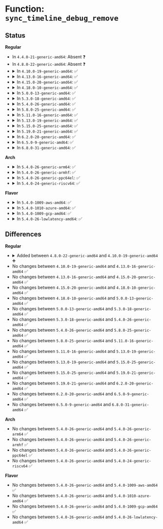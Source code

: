 # Function: <code>sync_timeline_debug_remove</code>

## Status
<b>Regular</b>
<ul>
<li>
In <code>4.4.0-21-generic-amd64</code>: Absent ❓
</li>
<li>
In <code>4.8.0-22-generic-amd64</code>: Absent ❓
</li>
<li>
<details>
<summary>In <code>4.10.0-19-generic-amd64</code>: ✅</summary>

```c
void sync_timeline_debug_remove(struct sync_timeline * obj)
```

```json
{
  "name": "sync_timeline_debug_remove",
  "collision_type": "Unique Global",
  "inline_type": "No",
  "funcs": [
    {
      "addr": 18446744071585320160,
      "name": "sync_timeline_debug_remove",
      "external": true,
      "loc": "drivers/dma-buf/sync_debug.c:36",
      "file": "drivers/dma-buf/sync_debug.c",
      "inline": "seen, unknown",
      "caller_inline": [],
      "caller_func": [
        "drivers/dma-buf/sw_sync.c:sync_timeline_free"
      ]
    }
  ],
  "symbols": [
    {
      "addr": 18446744071585320160,
      "name": "sync_timeline_debug_remove",
      "section": ".text",
      "bind": "STB_GLOBAL",
      "size": 86
    }
  ]
}
```
</details>
</li>
<li>
<details>
<summary>In <code>4.13.0-16-generic-amd64</code>: ✅</summary>

```c
void sync_timeline_debug_remove(struct sync_timeline * obj)
```

```json
{
  "name": "sync_timeline_debug_remove",
  "collision_type": "Unique Global",
  "inline_type": "No",
  "funcs": [
    {
      "addr": 18446744071585407712,
      "name": "sync_timeline_debug_remove",
      "external": true,
      "loc": "drivers/dma-buf/sync_debug.c:36",
      "file": "drivers/dma-buf/sync_debug.c",
      "inline": "seen, unknown",
      "caller_inline": [],
      "caller_func": [
        "drivers/dma-buf/sw_sync.c:sync_timeline_put"
      ]
    }
  ],
  "symbols": [
    {
      "addr": 18446744071585407712,
      "name": "sync_timeline_debug_remove",
      "section": ".text",
      "bind": "STB_GLOBAL",
      "size": 86
    }
  ]
}
```
</details>
</li>
<li>
<details>
<summary>In <code>4.15.0-20-generic-amd64</code>: ✅</summary>

```c
void sync_timeline_debug_remove(struct sync_timeline * obj)
```

```json
{
  "name": "sync_timeline_debug_remove",
  "collision_type": "Unique Global",
  "inline_type": "No",
  "funcs": [
    {
      "addr": 18446744071585837808,
      "name": "sync_timeline_debug_remove",
      "external": true,
      "loc": "drivers/dma-buf/sync_debug.c:36",
      "file": "drivers/dma-buf/sync_debug.c",
      "inline": "seen, unknown",
      "caller_inline": [],
      "caller_func": [
        "drivers/dma-buf/sw_sync.c:sync_timeline_free"
      ]
    }
  ],
  "symbols": [
    {
      "addr": 18446744071585837808,
      "name": "sync_timeline_debug_remove",
      "section": ".text",
      "bind": "STB_GLOBAL",
      "size": 86
    }
  ]
}
```
</details>
</li>
<li>
<details>
<summary>In <code>4.18.0-10-generic-amd64</code>: ✅</summary>

```c
void sync_timeline_debug_remove(struct sync_timeline * obj)
```

```json
{
  "name": "sync_timeline_debug_remove",
  "collision_type": "Unique Global",
  "inline_type": "No",
  "funcs": [
    {
      "addr": 18446744071586084848,
      "name": "sync_timeline_debug_remove",
      "external": true,
      "loc": "drivers/dma-buf/sync_debug.c:36",
      "file": "drivers/dma-buf/sync_debug.c",
      "inline": "seen, unknown",
      "caller_inline": [],
      "caller_func": [
        "drivers/dma-buf/sw_sync.c:sync_timeline_free"
      ]
    }
  ],
  "symbols": [
    {
      "addr": 18446744071586084848,
      "name": "sync_timeline_debug_remove",
      "section": ".text",
      "bind": "STB_GLOBAL",
      "size": 86
    }
  ]
}
```
</details>
</li>
<li>
<details>
<summary>In <code>5.0.0-13-generic-amd64</code>: ✅</summary>

```c
void sync_timeline_debug_remove(struct sync_timeline * obj)
```

```json
{
  "name": "sync_timeline_debug_remove",
  "collision_type": "Unique Global",
  "inline_type": "No",
  "funcs": [
    {
      "addr": 18446744071586229120,
      "name": "sync_timeline_debug_remove",
      "external": true,
      "loc": "drivers/dma-buf/sync_debug.c:36",
      "file": "drivers/dma-buf/sync_debug.c",
      "inline": "seen, unknown",
      "caller_inline": [],
      "caller_func": [
        "drivers/dma-buf/sw_sync.c:sync_timeline_free"
      ]
    }
  ],
  "symbols": [
    {
      "addr": 18446744071586229120,
      "name": "sync_timeline_debug_remove",
      "section": ".text",
      "bind": "STB_GLOBAL",
      "size": 86
    }
  ]
}
```
</details>
</li>
<li>
<details>
<summary>In <code>5.3.0-18-generic-amd64</code>: ✅</summary>

```c
void sync_timeline_debug_remove(struct sync_timeline * obj)
```

```json
{
  "name": "sync_timeline_debug_remove",
  "collision_type": "Unique Global",
  "inline_type": "No",
  "funcs": [
    {
      "addr": 18446744071586472960,
      "name": "sync_timeline_debug_remove",
      "external": true,
      "loc": "drivers/dma-buf/sync_debug.c:27",
      "file": "drivers/dma-buf/sync_debug.c",
      "inline": "seen, unknown",
      "caller_inline": [],
      "caller_func": [
        "drivers/dma-buf/sw_sync.c:sync_timeline_free"
      ]
    }
  ],
  "symbols": [
    {
      "addr": 18446744071586472960,
      "name": "sync_timeline_debug_remove",
      "section": ".text",
      "bind": "STB_GLOBAL",
      "size": 80
    }
  ]
}
```
</details>
</li>
<li>
<details>
<summary>In <code>5.4.0-26-generic-amd64</code>: ✅</summary>

```c
void sync_timeline_debug_remove(struct sync_timeline * obj)
```

```json
{
  "name": "sync_timeline_debug_remove",
  "collision_type": "Unique Global",
  "inline_type": "No",
  "funcs": [
    {
      "addr": 18446744071586620752,
      "name": "sync_timeline_debug_remove",
      "external": true,
      "loc": "drivers/dma-buf/sync_debug.c:27",
      "file": "drivers/dma-buf/sync_debug.c",
      "inline": "seen, unknown",
      "caller_inline": [],
      "caller_func": [
        "drivers/dma-buf/sw_sync.c:sync_timeline_free"
      ]
    }
  ],
  "symbols": [
    {
      "addr": 18446744071586620752,
      "name": "sync_timeline_debug_remove",
      "section": ".text",
      "bind": "STB_GLOBAL",
      "size": 80
    }
  ]
}
```
</details>
</li>
<li>
<details>
<summary>In <code>5.8.0-25-generic-amd64</code>: ✅</summary>

```c
void sync_timeline_debug_remove(struct sync_timeline * obj)
```

```json
{
  "name": "sync_timeline_debug_remove",
  "collision_type": "Unique Global",
  "inline_type": "No",
  "funcs": [
    {
      "addr": 18446744071587415664,
      "name": "sync_timeline_debug_remove",
      "external": true,
      "loc": "drivers/dma-buf/sync_debug.c:27",
      "file": "drivers/dma-buf/sync_debug.c",
      "inline": "seen, unknown",
      "caller_inline": [],
      "caller_func": [
        "drivers/dma-buf/sw_sync.c:sw_sync_debugfs_release",
        "drivers/dma-buf/sw_sync.c:sync_pt_create",
        "drivers/dma-buf/sw_sync.c:timeline_fence_release"
      ]
    }
  ],
  "symbols": [
    {
      "addr": 18446744071587415664,
      "name": "sync_timeline_debug_remove",
      "section": ".text",
      "bind": "STB_GLOBAL",
      "size": 83
    }
  ]
}
```
</details>
</li>
<li>
<details>
<summary>In <code>5.11.0-16-generic-amd64</code>: ✅</summary>

```c
void sync_timeline_debug_remove(struct sync_timeline * obj)
```

```json
{
  "name": "sync_timeline_debug_remove",
  "collision_type": "Unique Global",
  "inline_type": "No",
  "funcs": [
    {
      "addr": 18446744071587485392,
      "name": "sync_timeline_debug_remove",
      "external": true,
      "loc": "drivers/dma-buf/sync_debug.c:27",
      "file": "drivers/dma-buf/sync_debug.c",
      "inline": "seen, unknown",
      "caller_inline": [],
      "caller_func": [
        "drivers/dma-buf/sw_sync.c:sw_sync_debugfs_release",
        "drivers/dma-buf/sw_sync.c:sync_pt_create",
        "drivers/dma-buf/sw_sync.c:timeline_fence_release"
      ]
    }
  ],
  "symbols": [
    {
      "addr": 18446744071587485392,
      "name": "sync_timeline_debug_remove",
      "section": ".text",
      "bind": "STB_GLOBAL",
      "size": 83
    }
  ]
}
```
</details>
</li>
<li>
<details>
<summary>In <code>5.13.0-19-generic-amd64</code>: ✅</summary>

```c
void sync_timeline_debug_remove(struct sync_timeline * obj)
```

```json
{
  "name": "sync_timeline_debug_remove",
  "collision_type": "Unique Global",
  "inline_type": "No",
  "funcs": [
    {
      "addr": 18446744071587367008,
      "name": "sync_timeline_debug_remove",
      "external": true,
      "loc": "drivers/dma-buf/sync_debug.c:27",
      "file": "drivers/dma-buf/sync_debug.c",
      "inline": "seen, unknown",
      "caller_inline": [],
      "caller_func": [
        "drivers/dma-buf/sw_sync.c:sw_sync_debugfs_release",
        "drivers/dma-buf/sw_sync.c:sync_pt_create",
        "drivers/dma-buf/sw_sync.c:timeline_fence_release"
      ]
    }
  ],
  "symbols": [
    {
      "addr": 18446744071587367008,
      "name": "sync_timeline_debug_remove",
      "section": ".text",
      "bind": "STB_GLOBAL",
      "size": 83
    }
  ]
}
```
</details>
</li>
<li>
<details>
<summary>In <code>5.15.0-25-generic-amd64</code>: ✅</summary>

```c
void sync_timeline_debug_remove(struct sync_timeline * obj)
```

```json
{
  "name": "sync_timeline_debug_remove",
  "collision_type": "Unique Global",
  "inline_type": "No",
  "funcs": [
    {
      "addr": 18446744071587934000,
      "name": "sync_timeline_debug_remove",
      "external": true,
      "loc": "drivers/dma-buf/sync_debug.c:27",
      "file": "drivers/dma-buf/sync_debug.c",
      "inline": "seen, unknown",
      "caller_inline": [],
      "caller_func": [
        "drivers/dma-buf/sw_sync.c:sw_sync_debugfs_release",
        "drivers/dma-buf/sw_sync.c:sync_pt_create",
        "drivers/dma-buf/sw_sync.c:timeline_fence_release"
      ]
    }
  ],
  "symbols": [
    {
      "addr": 18446744071587934000,
      "name": "sync_timeline_debug_remove",
      "section": ".text",
      "bind": "STB_GLOBAL",
      "size": 83
    }
  ]
}
```
</details>
</li>
<li>
<details>
<summary>In <code>5.19.0-21-generic-amd64</code>: ✅</summary>

```c
void sync_timeline_debug_remove(struct sync_timeline * obj)
```

```json
{
  "name": "sync_timeline_debug_remove",
  "collision_type": "Unique Global",
  "inline_type": "No",
  "funcs": [
    {
      "addr": 18446744071589287328,
      "name": "sync_timeline_debug_remove",
      "external": true,
      "loc": "drivers/dma-buf/sync_debug.c:27",
      "file": "drivers/dma-buf/sync_debug.c",
      "inline": "seen, unknown",
      "caller_inline": [],
      "caller_func": [
        "drivers/dma-buf/sw_sync.c:sw_sync_debugfs_release",
        "drivers/dma-buf/sw_sync.c:sync_pt_create",
        "drivers/dma-buf/sw_sync.c:timeline_fence_release"
      ]
    }
  ],
  "symbols": [
    {
      "addr": 18446744071589287328,
      "name": "sync_timeline_debug_remove",
      "section": ".text",
      "bind": "STB_GLOBAL",
      "size": 95
    }
  ]
}
```
</details>
</li>
<li>
<details>
<summary>In <code>6.2.0-20-generic-amd64</code>: ✅</summary>

```c
void sync_timeline_debug_remove(struct sync_timeline * obj)
```

```json
{
  "name": "sync_timeline_debug_remove",
  "collision_type": "Unique Global",
  "inline_type": "No",
  "funcs": [
    {
      "addr": 18446744071590849232,
      "name": "sync_timeline_debug_remove",
      "external": true,
      "loc": "drivers/dma-buf/sync_debug.c:27",
      "file": "drivers/dma-buf/sync_debug.c",
      "inline": "seen, unknown",
      "caller_inline": [],
      "caller_func": [
        "drivers/dma-buf/sw_sync.c:sw_sync_debugfs_release",
        "drivers/dma-buf/sw_sync.c:sync_pt_create",
        "drivers/dma-buf/sw_sync.c:timeline_fence_release"
      ]
    }
  ],
  "symbols": [
    {
      "addr": 18446744071590849232,
      "name": "sync_timeline_debug_remove",
      "section": ".text",
      "bind": "STB_GLOBAL",
      "size": 95
    }
  ]
}
```
</details>
</li>
<li>
<details>
<summary>In <code>6.5.0-9-generic-amd64</code>: ✅</summary>

```c
void sync_timeline_debug_remove(struct sync_timeline * obj)
```

```json
{
  "name": "sync_timeline_debug_remove",
  "collision_type": "Unique Global",
  "inline_type": "No",
  "funcs": [
    {
      "addr": 18446744071591191760,
      "name": "sync_timeline_debug_remove",
      "external": true,
      "loc": "drivers/dma-buf/sync_debug.c:27",
      "file": "drivers/dma-buf/sync_debug.c",
      "inline": "seen, unknown",
      "caller_inline": [],
      "caller_func": [
        "drivers/dma-buf/sw_sync.c:sw_sync_debugfs_release",
        "drivers/dma-buf/sw_sync.c:sync_pt_create",
        "drivers/dma-buf/sw_sync.c:timeline_fence_release"
      ]
    }
  ],
  "symbols": [
    {
      "addr": 18446744071591191760,
      "name": "sync_timeline_debug_remove",
      "section": ".text",
      "bind": "STB_GLOBAL",
      "size": 95
    }
  ]
}
```
</details>
</li>
<li>
<details>
<summary>In <code>6.8.0-31-generic-amd64</code>: ✅</summary>

```c
void sync_timeline_debug_remove(struct sync_timeline * obj)
```

```json
{
  "name": "sync_timeline_debug_remove",
  "collision_type": "Unique Global",
  "inline_type": "No",
  "funcs": [
    {
      "addr": 18446744071591538672,
      "name": "sync_timeline_debug_remove",
      "external": true,
      "loc": "drivers/dma-buf/sync_debug.c:27",
      "file": "drivers/dma-buf/sync_debug.c",
      "inline": "seen, unknown",
      "caller_inline": [],
      "caller_func": [
        "drivers/dma-buf/sw_sync.c:sw_sync_debugfs_release",
        "drivers/dma-buf/sw_sync.c:sync_pt_create",
        "drivers/dma-buf/sw_sync.c:timeline_fence_release"
      ]
    }
  ],
  "symbols": [
    {
      "addr": 18446744071591538672,
      "name": "sync_timeline_debug_remove",
      "section": ".text",
      "bind": "STB_GLOBAL",
      "size": 95
    }
  ]
}
```
</details>
</li>
</ul>
<b>Arch</b>
<ul>
<li>
<details>
<summary>In <code>5.4.0-26-generic-arm64</code>: ✅</summary>

```c
void sync_timeline_debug_remove(struct sync_timeline * obj)
```

```json
{
  "name": "sync_timeline_debug_remove",
  "collision_type": "Unique Global",
  "inline_type": "No",
  "funcs": [
    {
      "addr": 18446603336499512048,
      "name": "sync_timeline_debug_remove",
      "external": true,
      "loc": "drivers/dma-buf/sync_debug.c:27",
      "file": "drivers/dma-buf/sync_debug.c",
      "inline": "seen, unknown",
      "caller_inline": [],
      "caller_func": [
        "drivers/dma-buf/sw_sync.c:sync_timeline_put"
      ]
    }
  ],
  "symbols": [
    {
      "addr": 18446603336499512048,
      "name": "sync_timeline_debug_remove",
      "section": ".text",
      "bind": "STB_GLOBAL",
      "size": 208
    }
  ]
}
```
</details>
</li>
<li>
<details>
<summary>In <code>5.4.0-26-generic-armhf</code>: ✅</summary>

```c
void sync_timeline_debug_remove(struct sync_timeline * obj)
```

```json
{
  "name": "sync_timeline_debug_remove",
  "collision_type": "Unique Global",
  "inline_type": "No",
  "funcs": [
    {
      "addr": 3231980792,
      "name": "sync_timeline_debug_remove",
      "external": true,
      "loc": "drivers/dma-buf/sync_debug.c:27",
      "file": "drivers/dma-buf/sync_debug.c",
      "inline": "seen, unknown",
      "caller_inline": [],
      "caller_func": [
        "drivers/dma-buf/sw_sync.c:sync_timeline_put"
      ]
    }
  ],
  "symbols": [
    {
      "addr": 3231980792,
      "name": "sync_timeline_debug_remove",
      "section": ".text",
      "bind": "STB_GLOBAL",
      "size": 84
    }
  ]
}
```
</details>
</li>
<li>
<details>
<summary>In <code>5.4.0-26-generic-ppc64el</code>: ✅</summary>

```c
void sync_timeline_debug_remove(struct sync_timeline * obj)
```

```json
{
  "name": "sync_timeline_debug_remove",
  "collision_type": "Unique Global",
  "inline_type": "No",
  "funcs": [
    {
      "addr": 13835058055292800528,
      "name": "sync_timeline_debug_remove",
      "external": true,
      "loc": "drivers/dma-buf/sync_debug.c:27",
      "file": "drivers/dma-buf/sync_debug.c",
      "inline": "seen, unknown",
      "caller_inline": [],
      "caller_func": [
        "drivers/dma-buf/sw_sync.c:sync_timeline_put"
      ]
    }
  ],
  "symbols": [
    {
      "addr": 13835058055292800528,
      "name": "sync_timeline_debug_remove",
      "section": ".text",
      "bind": "STB_GLOBAL",
      "size": 164
    }
  ]
}
```
</details>
</li>
<li>
<details>
<summary>In <code>5.4.0-24-generic-riscv64</code>: ✅</summary>

```c
void sync_timeline_debug_remove(struct sync_timeline * obj)
```

```json
{
  "name": "sync_timeline_debug_remove",
  "collision_type": "Unique Global",
  "inline_type": "No",
  "funcs": [
    {
      "addr": 18446743936276721634,
      "name": "sync_timeline_debug_remove",
      "external": true,
      "loc": "drivers/dma-buf/sync_debug.c:27",
      "file": "drivers/dma-buf/sync_debug.c",
      "inline": "seen, unknown",
      "caller_inline": [],
      "caller_func": [
        "drivers/dma-buf/sw_sync.c:sw_sync_ioctl",
        "drivers/dma-buf/sw_sync.c:sw_sync_debugfs_release",
        "drivers/dma-buf/sw_sync.c:timeline_fence_release"
      ]
    }
  ],
  "symbols": [
    {
      "addr": 18446743936276721634,
      "name": "sync_timeline_debug_remove",
      "section": ".text",
      "bind": "STB_GLOBAL",
      "size": 86
    }
  ]
}
```
</details>
</li>
</ul>
<b>Flavor</b>
<ul>
<li>
<details>
<summary>In <code>5.4.0-1009-aws-amd64</code>: ✅</summary>

```c
void sync_timeline_debug_remove(struct sync_timeline * obj)
```

```json
{
  "name": "sync_timeline_debug_remove",
  "collision_type": "Unique Global",
  "inline_type": "No",
  "funcs": [
    {
      "addr": 18446744071586311232,
      "name": "sync_timeline_debug_remove",
      "external": true,
      "loc": "drivers/dma-buf/sync_debug.c:27",
      "file": "drivers/dma-buf/sync_debug.c",
      "inline": "seen, unknown",
      "caller_inline": [],
      "caller_func": [
        "drivers/dma-buf/sw_sync.c:sync_timeline_free"
      ]
    }
  ],
  "symbols": [
    {
      "addr": 18446744071586311232,
      "name": "sync_timeline_debug_remove",
      "section": ".text",
      "bind": "STB_GLOBAL",
      "size": 80
    }
  ]
}
```
</details>
</li>
<li>
<details>
<summary>In <code>5.4.0-1010-azure-amd64</code>: ✅</summary>

```c
void sync_timeline_debug_remove(struct sync_timeline * obj)
```

```json
{
  "name": "sync_timeline_debug_remove",
  "collision_type": "Unique Global",
  "inline_type": "No",
  "funcs": [
    {
      "addr": 18446744071586152560,
      "name": "sync_timeline_debug_remove",
      "external": true,
      "loc": "drivers/dma-buf/sync_debug.c:27",
      "file": "drivers/dma-buf/sync_debug.c",
      "inline": "seen, unknown",
      "caller_inline": [],
      "caller_func": [
        "drivers/dma-buf/sw_sync.c:sync_timeline_free"
      ]
    }
  ],
  "symbols": [
    {
      "addr": 18446744071586152560,
      "name": "sync_timeline_debug_remove",
      "section": ".text",
      "bind": "STB_GLOBAL",
      "size": 80
    }
  ]
}
```
</details>
</li>
<li>
<details>
<summary>In <code>5.4.0-1009-gcp-amd64</code>: ✅</summary>

```c
void sync_timeline_debug_remove(struct sync_timeline * obj)
```

```json
{
  "name": "sync_timeline_debug_remove",
  "collision_type": "Unique Global",
  "inline_type": "No",
  "funcs": [
    {
      "addr": 18446744071586568720,
      "name": "sync_timeline_debug_remove",
      "external": true,
      "loc": "drivers/dma-buf/sync_debug.c:27",
      "file": "drivers/dma-buf/sync_debug.c",
      "inline": "seen, unknown",
      "caller_inline": [],
      "caller_func": [
        "drivers/dma-buf/sw_sync.c:sync_timeline_free"
      ]
    }
  ],
  "symbols": [
    {
      "addr": 18446744071586568720,
      "name": "sync_timeline_debug_remove",
      "section": ".text",
      "bind": "STB_GLOBAL",
      "size": 80
    }
  ]
}
```
</details>
</li>
<li>
<details>
<summary>In <code>5.4.0-26-lowlatency-amd64</code>: ✅</summary>

```c
void sync_timeline_debug_remove(struct sync_timeline * obj)
```

```json
{
  "name": "sync_timeline_debug_remove",
  "collision_type": "Unique Global",
  "inline_type": "No",
  "funcs": [
    {
      "addr": 18446744071586680960,
      "name": "sync_timeline_debug_remove",
      "external": true,
      "loc": "drivers/dma-buf/sync_debug.c:27",
      "file": "drivers/dma-buf/sync_debug.c",
      "inline": "seen, unknown",
      "caller_inline": [],
      "caller_func": [
        "drivers/dma-buf/sw_sync.c:sync_timeline_free"
      ]
    }
  ],
  "symbols": [
    {
      "addr": 18446744071586680960,
      "name": "sync_timeline_debug_remove",
      "section": ".text",
      "bind": "STB_GLOBAL",
      "size": 80
    }
  ]
}
```
</details>
</li>
</ul>

## Differences
<b>Regular</b>
<ul>
<li>
<details>
<summary>Added between <code>4.8.0-22-generic-amd64</code> and <code>4.10.0-19-generic-amd64</code> ➕</summary>

```c
void sync_timeline_debug_remove(struct sync_timeline * obj)
```
</details>
</li>
<li>
No changes between <code>4.10.0-19-generic-amd64</code> and <code>4.13.0-16-generic-amd64</code> ✅
</li>
<li>
No changes between <code>4.13.0-16-generic-amd64</code> and <code>4.15.0-20-generic-amd64</code> ✅
</li>
<li>
No changes between <code>4.15.0-20-generic-amd64</code> and <code>4.18.0-10-generic-amd64</code> ✅
</li>
<li>
No changes between <code>4.18.0-10-generic-amd64</code> and <code>5.0.0-13-generic-amd64</code> ✅
</li>
<li>
No changes between <code>5.0.0-13-generic-amd64</code> and <code>5.3.0-18-generic-amd64</code> ✅
</li>
<li>
No changes between <code>5.3.0-18-generic-amd64</code> and <code>5.4.0-26-generic-amd64</code> ✅
</li>
<li>
No changes between <code>5.4.0-26-generic-amd64</code> and <code>5.8.0-25-generic-amd64</code> ✅
</li>
<li>
No changes between <code>5.8.0-25-generic-amd64</code> and <code>5.11.0-16-generic-amd64</code> ✅
</li>
<li>
No changes between <code>5.11.0-16-generic-amd64</code> and <code>5.13.0-19-generic-amd64</code> ✅
</li>
<li>
No changes between <code>5.13.0-19-generic-amd64</code> and <code>5.15.0-25-generic-amd64</code> ✅
</li>
<li>
No changes between <code>5.15.0-25-generic-amd64</code> and <code>5.19.0-21-generic-amd64</code> ✅
</li>
<li>
No changes between <code>5.19.0-21-generic-amd64</code> and <code>6.2.0-20-generic-amd64</code> ✅
</li>
<li>
No changes between <code>6.2.0-20-generic-amd64</code> and <code>6.5.0-9-generic-amd64</code> ✅
</li>
<li>
No changes between <code>6.5.0-9-generic-amd64</code> and <code>6.8.0-31-generic-amd64</code> ✅
</li>
</ul>
<b>Arch</b>
<ul>
<li>
No changes between <code>5.4.0-26-generic-amd64</code> and <code>5.4.0-26-generic-arm64</code> ✅
</li>
<li>
No changes between <code>5.4.0-26-generic-amd64</code> and <code>5.4.0-26-generic-armhf</code> ✅
</li>
<li>
No changes between <code>5.4.0-26-generic-amd64</code> and <code>5.4.0-26-generic-ppc64el</code> ✅
</li>
<li>
No changes between <code>5.4.0-26-generic-amd64</code> and <code>5.4.0-24-generic-riscv64</code> ✅
</li>
</ul>
<b>Flavor</b>
<ul>
<li>
No changes between <code>5.4.0-26-generic-amd64</code> and <code>5.4.0-1009-aws-amd64</code> ✅
</li>
<li>
No changes between <code>5.4.0-26-generic-amd64</code> and <code>5.4.0-1010-azure-amd64</code> ✅
</li>
<li>
No changes between <code>5.4.0-26-generic-amd64</code> and <code>5.4.0-1009-gcp-amd64</code> ✅
</li>
<li>
No changes between <code>5.4.0-26-generic-amd64</code> and <code>5.4.0-26-lowlatency-amd64</code> ✅
</li>
</ul>

